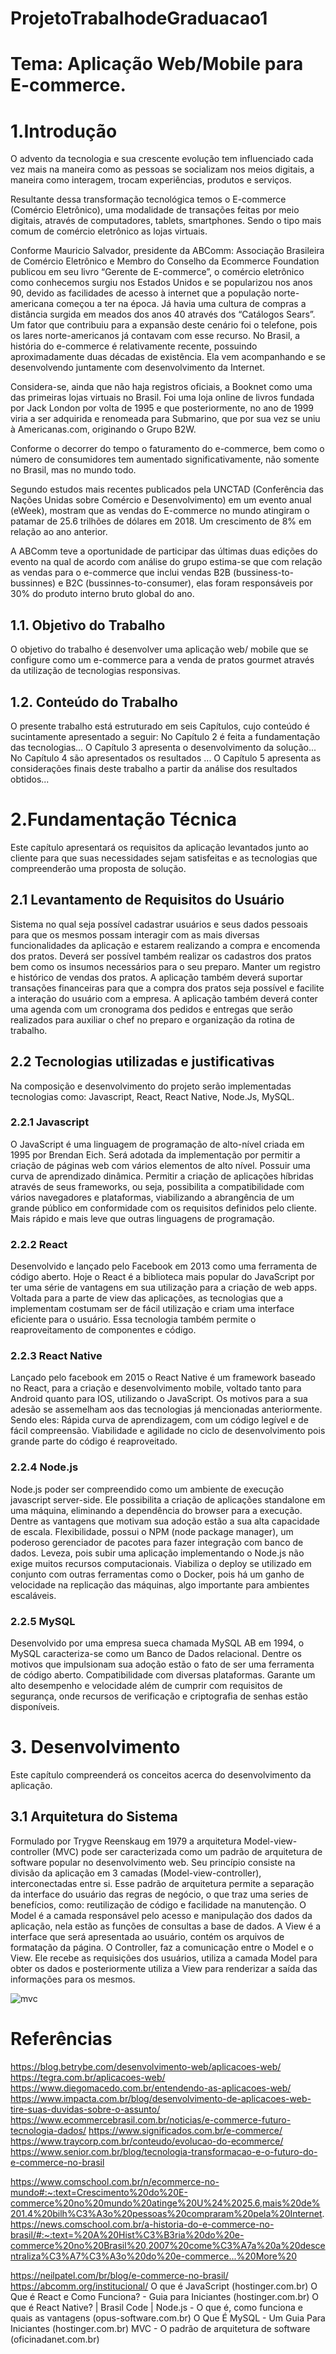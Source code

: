 # ProjetoTrabalhodeGraduacao1

# Tema: Aplicação Web/Mobile para E-commerce.

# 1.Introdução
O advento da tecnologia e sua crescente evolução tem influenciado cada vez mais na maneira como as pessoas se socializam nos meios digitais, a maneira como interagem, trocam experiências, produtos e serviços.

Resultante dessa transformação tecnológica temos o E-commerce (Comércio Eletrônico), uma modalidade de transações feitas por meio digitais, através de computadores, tablets, smartphones. Sendo o tipo mais comum de comércio eletrônico as lojas virtuais.

Conforme Mauricio Salvador, presidente da ABComm: Associação Brasileira de Comércio Eletrônico e Membro do Conselho da Ecommerce Foundation publicou em seu livro “Gerente de E-commerce”, o comércio eletrônico como conhecemos surgiu nos Estados Unidos e se popularizou nos anos 90, devido as facilidades de acesso à internet que a população norte-americana começou a ter na época. Já havia uma cultura de compras a distância surgida em meados dos anos 40 através dos “Catálogos Sears”. Um fator que contribuiu para a expansão deste cenário foi o telefone, pois os lares norte-americanos já contavam com esse recurso.
No Brasil, a história do e-commerce é relativamente recente, possuindo aproximadamente duas décadas de existência. Ela vem acompanhando e se desenvolvendo juntamente com desenvolvimento da Internet.

Considera-se, ainda que não haja registros oficiais, a Booknet como uma das primeiras lojas virtuais no Brasil. Foi uma loja online de livros fundada por Jack London por volta de 1995 e que posteriormente, no ano de 1999 viria a ser adquirida e renomeada para Submarino, que por sua vez se uniu à Americanas.com, originando o Grupo B2W.

Conforme o decorrer do tempo o faturamento do e-commerce, bem como o número de consumidores tem aumentado significativamente, não somente no Brasil, mas no mundo todo.

Segundo estudos mais recentes publicados pela UNCTAD (Conferência das Nações Unidas sobre Comércio e Desenvolvimento) em um evento anual (eWeek), mostram que as vendas do E-commerce no mundo atingiram o patamar de 25.6 trilhões de dólares em 2018. Um crescimento de 8% em relação ao ano anterior.

A ABComm teve a oportunidade de participar das últimas duas edições do evento na qual de acordo com análise do grupo estima-se que com relação as vendas para o e-commerce que inclui vendas B2B (bussiness-to-bussinnes) e B2C (bussinnes-to-consumer), elas foram responsáveis por 30% do produto interno bruto global do ano.

## 1.1. Objetivo do Trabalho
O objetivo do trabalho é desenvolver uma aplicação web/ mobile que se configure como um e-commerce para a venda de pratos gourmet através da utilização de tecnologias responsivas.

## 1.2. Conteúdo do Trabalho
O presente trabalho está estruturado em seis Capítulos, cujo conteúdo é sucintamente apresentado a seguir: No Capítulo 2 é feita a fundamentação das tecnologias... O Capítulo 3 apresenta o desenvolvimento da solução... No Capítulo 4 são apresentados os resultados ... O Capítulo 5 apresenta as considerações finais deste trabalho a partir da análise dos resultados obtidos...

# 2.Fundamentação Técnica
Este capítulo apresentará os requisitos da aplicação levantados junto ao cliente para que suas necessidades sejam satisfeitas e as tecnologias que compreenderão uma proposta de solução.

## 2.1 Levantamento de Requisitos do Usuário
Sistema no qual seja possível cadastrar usuários e seus dados pessoais para que os mesmos possam interagir com as mais diversas funcionalidades da aplicação e estarem realizando a compra e encomenda dos pratos.
Deverá ser possível também realizar os cadastros dos pratos bem como os insumos necessários para o seu preparo.
Manter um registro e histórico de vendas dos pratos.
A aplicação também deverá suportar transações financeiras para que a compra dos pratos seja possível e facilite a interação do usuário com a empresa.
A aplicação também deverá conter uma agenda com um cronograma dos pedidos e entregas que serão realizados para auxiliar o chef no preparo e organização da rotina de trabalho.

## 2.2 Tecnologias utilizadas e justificativas
Na composição e desenvolvimento do projeto serão implementadas tecnologias como: Javascript, React, React Native, Node.Js, MySQL.

### 2.2.1 Javascript
O JavaScript é uma linguagem de programação de alto-nível criada em 1995 por Brendan Eich.
Será adotada da implementação por permitir a criação de páginas web com vários elementos de alto nível. Possuir uma curva de aprendizado dinâmica. Permitir a criação de aplicações híbridas através de seus frameworks, ou seja, possibilita a compatibilidade com vários navegadores e plataformas, viabilizando a abrangência de um grande público em conformidade com os requisitos definidos pelo cliente. Mais rápido e mais leve que outras linguagens de programação.

### 2.2.2 React 
Desenvolvido e lançado pelo Facebook em 2013 como uma ferramenta de código aberto. Hoje o React é a biblioteca mais popular do JavaScript por ter uma série de vantagens em sua utilização para a criação de web apps. Voltada para a parte de view das aplicações, as tecnologias que a implementam costumam ser de fácil utilização e criam uma interface eficiente para o usuário.
Essa tecnologia também permite o reaproveitamento de componentes e código.

### 2.2.3 React Native
Lançado pelo facebook em 2015 o React Native é um framework baseado no React, para a criação e desenvolvimento mobile, voltado tanto para Android quanto para IOS, utilizando o JavaScript.
Os motivos para a sua adesão se assemelham aos das tecnologias já mencionadas anteriormente. Sendo eles: Rápida curva de aprendizagem, com um código legível e de fácil compreensão. Viabilidade e agilidade no ciclo de desenvolvimento pois grande parte do código é reaproveitado.

### 2.2.4 Node.js
Node.js poder ser compreendido como um ambiente de execução javascript server-side. Ele possibilita a criação de aplicações standalone em uma máquina, eliminando a dependência do browser para a execução. Dentre as vantagens que motivam sua adoção estão a sua alta capacidade de escala. Flexibilidade, possui o NPM (node package manager), um poderoso gerenciador de pacotes para fazer integração com banco de dados. Leveza, pois subir uma aplicação implementando o Node.js não exige muitos recursos computacionais. Viabiliza o deploy se utilizado em conjunto com outras ferramentas como o Docker, pois há um ganho de velocidade na replicação das máquinas, algo importante para ambientes escaláveis.

### 2.2.5 MySQL
Desenvolvido por uma empresa sueca chamada MySQL AB em 1994, o MySQL caracteriza-se como um Banco de Dados relacional. Dentre os motivos que impulsionam sua adoção estão o fato de ser uma ferramenta de código aberto. Compatibilidade com diversas plataformas. Garante um alto desempenho e velocidade além de cumprir com requisitos de segurança, onde recursos de verificação e criptografia de senhas estão disponíveis.

# 3. Desenvolvimento
Este capítulo compreenderá os conceitos acerca do desenvolvimento da aplicação.

## 3.1 Arquitetura do Sistema
Formulado por Trygve Reenskaug em 1979 a arquitetura Model-view-controller (MVC) pode ser caracterizada como um padrão de arquitetura de software popular no desenvolvimento web. Seu princípio consiste na divisão da aplicação em 3 camadas (Model-view-controller), interconectadas entre si. Esse padrão de arquitetura permite a separação da interface do usuário das regras de negócio, o que traz uma series de benefícios, como: reutilização de código e facilidade na manutenção.
O Model é a camada responsável pelo acesso e manipulação dos dados da aplicação, nela estão as funções de consultas a base de dados.
A View é a interface que será apresentada ao usuário, contém os arquivos de formatação da página.
O Controller, faz a comunicação entre o Model e o View. Ele recebe as requisições dos usuários, utiliza a camada Model para obter os dados e posteriormente utiliza a View para renderizar a saída das informações para os mesmos.

![mvc](https://user-images.githubusercontent.com/61794577/100802190-cfc2d600-3407-11eb-948b-d68248f8d11b.jpg)


# Referências

https://blog.betrybe.com/desenvolvimento-web/aplicacoes-web/
https://tegra.com.br/aplicacoes-web/
https://www.diegomacedo.com.br/entendendo-as-aplicacoes-web/
https://www.impacta.com.br/blog/desenvolvimento-de-aplicacoes-web-tire-suas-duvidas-sobre-o-assunto/
https://www.ecommercebrasil.com.br/noticias/e-commerce-futuro-tecnologia-dados/
https://www.significados.com.br/e-commerce/
https://www.traycorp.com.br/conteudo/evolucao-do-ecommerce/
https://www.senior.com.br/blog/tecnologia-transformacao-e-o-futuro-do-e-commerce-no-brasil

https://www.comschool.com.br/n/ecommerce-no-mundo#:~:text=Crescimento%20do%20E-commerce%20no%20mundo%20atinge%20U%24%2025.6,mais%20de%201.4%20bilh%C3%A3o%20pessoas%20compraram%20pela%20Internet.
https://news.comschool.com.br/a-historia-do-e-commerce-no-brasil/#:~:text=%20A%20Hist%C3%B3ria%20do%20e-commerce%20no%20Brasil%20,2007%20come%C3%A7a%20a%20descentraliza%C3%A7%C3%A3o%20do%20e-commerce...%20More%20

https://neilpatel.com/br/blog/e-commerce-no-brasil/
https://abcomm.org/institucional/
O que é JavaScript (hostinger.com.br)
O Que é React e Como Funciona? - Guia para Iniciantes (hostinger.com.br)
O que é React Native? | Brasil Code |
Node.js - O que é, como funciona e quais as vantagens (opus-software.com.br)
O Que É MySQL - Um Guia Para Iniciantes (hostinger.com.br)
MVC - O padrão de arquitetura de software (oficinadanet.com.br)

